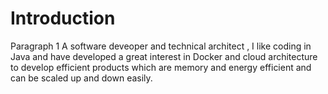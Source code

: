 # Introduction 
Paragraph 1
A software deveoper and technical architect , I like coding in Java and have developed a great interest in Docker and cloud architecture to develop efficient products which are memory and energy efficient and can be scaled up and down easily.
